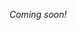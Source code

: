 <!--
title = "Personal Knowledge"
description = "A living repository of the first-hand knowledge I acquired about digital forensics, GNU/Linux systems, and programming. It serves as an English translation of my dissertation, and expansion thereof."
-->

*Coming soon!*

<!-- ## Notes on Programming -->

<!-- ## Notes on Linux -->

<!-- ## Notes on Digital Forensics -->
